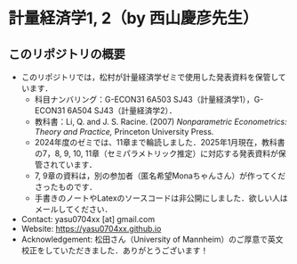 # 計量経済学1, 2（by 西山慶彦先生）

## このリポジトリの概要
- このリポジトリでは，松村が計量経済学ゼミで使用した発表資料を保管しています．
  - 科目ナンバリング：G-ECON31 6A503 SJ43（計量経済学1），G-ECON31 6A504 SJ43（計量経済学2）．
  - 教科書：Li, Q. and J. S. Racine. (2007) *Nonparametric Econometrics: Theory and Practice,* Princeton University Press.
  - 2024年度のゼミでは、11章まで輪読しました．2025年1月現在，教科書の7，8, 9, 10, 11章（セミパラメトリック推定）に対応する発表資料が保管されています．
  - 7, 9章の資料は，別の参加者（匿名希望Monaちゃんさん）が作ってくださったものです．
  - 手書きのノートやLatexのソースコードは非公開にしました．欲しい人はメールしてください．
- Contact: yasu0704xx [at] gmail.com
- Website: https://yasu0704xx.github.io
- Acknowledgement: 松田さん（University of Mannheim）のご厚意で英文校正をしていただきました．ありがとうございます！
